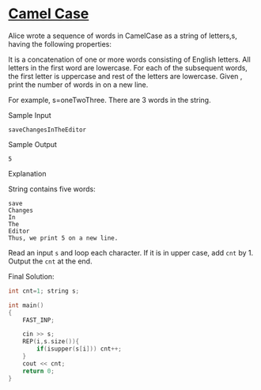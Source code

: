 # [Camel Case](https://www.hackerrank.com/challenges/camelcase/problem)

Alice wrote a sequence of words in CamelCase as a string of letters,s, having the following properties:

It is a concatenation of one or more words consisting of English letters.
All letters in the first word are lowercase.
For each of the subsequent words, the first letter is uppercase and rest of the letters are lowercase.
Given , print the number of words in  on a new line.

For example, s=oneTwoThree. There are 3 words in the string.

Sample Input
```
saveChangesInTheEditor
```

Sample Output
```
5
```

Explanation

String  contains five words:
```
save
Changes
In
The
Editor
Thus, we print 5 on a new line.
```

Read an input ``s`` and loop each character. If it is in upper case, add ``cnt`` by 1. Output the ``cnt`` at the end.

Final Solution:
```cpp
int cnt=1; string s;

int main()  
{ 
    FAST_INP;

    cin >> s;
    REP(i,s.size()){
        if(isupper(s[i])) cnt++;
    }
    cout << cnt;
    return 0; 
} 
```